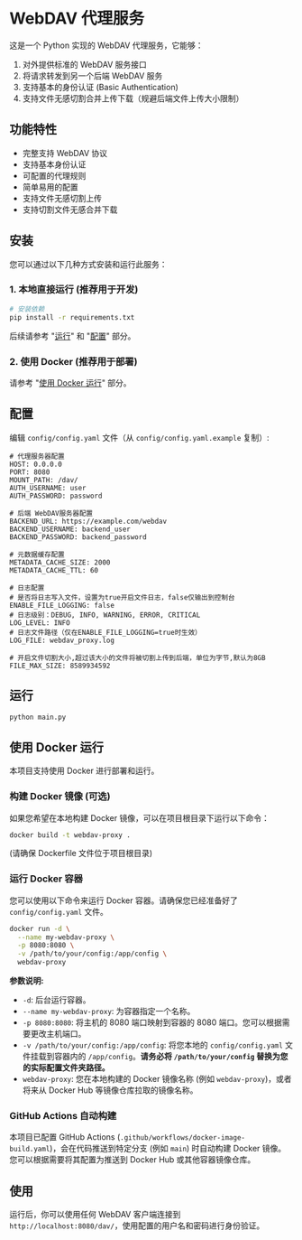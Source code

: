 # WebDAV 代理服务

这是一个 Python 实现的 WebDAV 代理服务，它能够：

1. 对外提供标准的 WebDAV 服务接口
2. 将请求转发到另一个后端 WebDAV 服务
3. 支持基本的身份认证 (Basic Authentication)
4. 支持文件无感切割合并上传下载（规避后端文件上传大小限制）

## 功能特性

- 完整支持 WebDAV 协议
- 支持基本身份认证
- 可配置的代理规则
- 简单易用的配置
- 支持文件无感切割上传
- 支持切割文件无感合并下载

## 安装

您可以通过以下几种方式安装和运行此服务：

### 1. 本地直接运行 (推荐用于开发)

```bash
# 安装依赖
pip install -r requirements.txt
```
后续请参考 "[运行](#运行)" 和 "[配置](#配置)" 部分。

### 2. 使用 Docker (推荐用于部署)

请参考 "[使用 Docker 运行](#使用-docker-运行)" 部分。

## 配置

编辑 `config/config.yaml` 文件（从 `config/config.yaml.example` 复制）:

```
# 代理服务器配置
HOST: 0.0.0.0
PORT: 8080
MOUNT_PATH: /dav/
AUTH_USERNAME: user
AUTH_PASSWORD: password

# 后端 WebDAV服务器配置
BACKEND_URL: https://example.com/webdav
BACKEND_USERNAME: backend_user
BACKEND_PASSWORD: backend_password

# 元数据缓存配置
METADATA_CACHE_SIZE: 2000
METADATA_CACHE_TTL: 60

# 日志配置
# 是否将日志写入文件，设置为true开启文件日志，false仅输出到控制台
ENABLE_FILE_LOGGING: false
# 日志级别：DEBUG, INFO, WARNING, ERROR, CRITICAL
LOG_LEVEL: INFO
# 日志文件路径（仅在ENABLE_FILE_LOGGING=true时生效）
LOG_FILE: webdav_proxy.log

# 开启文件切割大小,超过该大小的文件将被切割上传到后端，单位为字节,默认为8GB
FILE_MAX_SIZE: 8589934592
```

## 运行

```bash
python main.py
```

## 使用 Docker 运行

本项目支持使用 Docker 进行部署和运行。

### 构建 Docker 镜像 (可选)

如果您希望在本地构建 Docker 镜像，可以在项目根目录下运行以下命令：

```bash
docker build -t webdav-proxy .
```
(请确保 Dockerfile 文件位于项目根目录)

### 运行 Docker 容器

您可以使用以下命令来运行 Docker 容器。请确保您已经准备好了 `config/config.yaml` 文件。

```bash
docker run -d \
  --name my-webdav-proxy \
  -p 8080:8080 \
  -v /path/to/your/config:/app/config \
  webdav-proxy
```

**参数说明:**
- `-d`: 后台运行容器。
- `--name my-webdav-proxy`: 为容器指定一个名称。
- `-p 8080:8080`: 将主机的 8080 端口映射到容器的 8080 端口。您可以根据需要更改主机端口。
- `-v /path/to/your/config:/app/config`: 将您本地的 `config/config.yaml` 文件挂载到容器内的 `/app/config`。**请务必将 `/path/to/your/config` 替换为您的实际配置文件夹路径。**
- `webdav-proxy`: 您在本地构建的 Docker 镜像名称 (例如 `webdav-proxy`)，或者将来从 Docker Hub 等镜像仓库拉取的镜像名称。

### GitHub Actions 自动构建

本项目已配置 GitHub Actions (`.github/workflows/docker-image-build.yaml`)，会在代码推送到特定分支 (例如 `main`) 时自动构建 Docker 镜像。您可以根据需要将其配置为推送到 Docker Hub 或其他容器镜像仓库。

## 使用

运行后，你可以使用任何 WebDAV 客户端连接到 `http://localhost:8080/dav/`，使用配置的用户名和密码进行身份验证。
